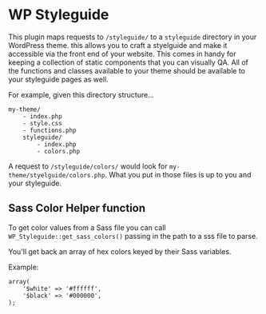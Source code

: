 # WP Styleguide

This plugin maps requests to `/styleguide/` to a `styleguide` directory in your WordPress theme. this allows you to craft a styelguide and make it accessible via the front end of your website. This comes in handy for keeping a collection of static components that you can visually QA. All of the functions and classes available to your theme should be available to your styleguide pages as well.

For example, given this directory structure...

```
my-theme/
    - index.php
    - style.css
    - functions.php
    styleguide/
        - index.php
		- colors.php
```

A request to `/styleguide/colors/` would look for `my-theme/styelguide/colors.php`. What you put in those files is up to you and your styleguide.

## Sass Color Helper function
To get color values from a Sass file you can call `WP_Styleguide::get_sass_colors()` passing in the path to a sss file to parse.

You'll get back an array of hex colors keyed by their Sass variables.

Example:

```
array(
    '$white' => '#ffffff',
    '$black' => '#000000',    
);
```
